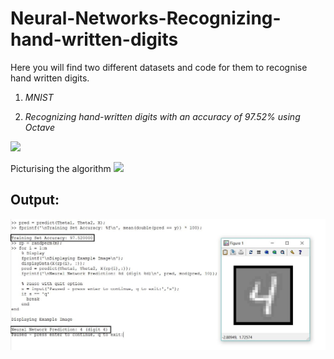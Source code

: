 # Neural-Networks-Recognizing-hand-written-digits
Here you will find two different datasets and code for them to recognise hand written digits.

1) *MNIST*

2) *Recognizing hand-written digits with an accuracy of 97.52% using Octave*

![](https://naadispeaks.files.wordpress.com/2017/11/vqope.jpg?w=630)

Picturising the algorithm
![](https://ml4a.github.io/images/figures/mnist-input.png)

## Output:

![](https://github.com/Ojaswy/Neural-Networks-Recognizing-hand-written-digits/blob/master/numbers%20prediction.JPG)
